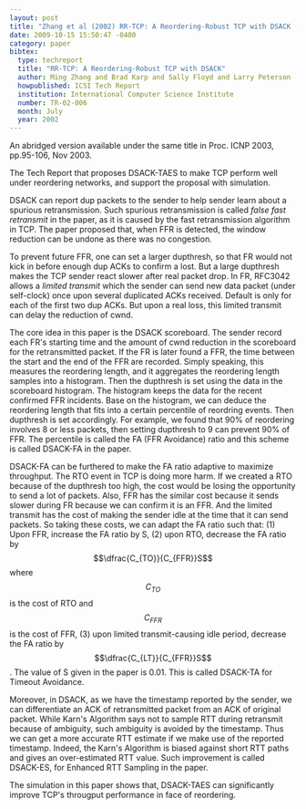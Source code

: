 ```yaml
---
layout: post
title: "Zhang et al (2002) RR-TCP: A Reordering-Robust TCP with DSACK (ICSI Tech Report)"
date: 2009-10-15 15:50:47 -0400
category: paper
bibtex:
  type: techreport
  title: "RR-TCP: A Reordering-Robust TCP with DSACK"
  author: Ming Zhang and Brad Karp and Sally Floyd and Larry Peterson  
  howpublished: ICSI Tech Report
  institution: International Computer Science Institute
  number: TR-02-006
  month: July
  year: 2002  
---
```

An abridged version available under the same title in Proc. ICNP 2003, pp.95-106, Nov 2003.

The Tech Report that proposes DSACK-TAES to make TCP perform well under reordering networks, and support the proposal with simulation.

DSACK can report dup packets to the sender to help sender learn about a
spurious retransmission. Such spurious retransmission is called *false fast
retransmit* in the paper, as it is caused by the fast retransmission algorithm
in TCP. The paper proposed that, when FFR is detected, the window reduction can
be undone as there was no congestion.

To prevent future FFR, one can set a larger dupthresh, so that FR would not
kick in before enough dup ACKs to confirm a lost. But a large dupthresh makes
the TCP sender react slower after real packet drop. In FR, RFC3042 allows a
*limited transmit* which the sender can send new data packet (under self-clock)
once upon several duplicated ACKs received. Default is only for each of the
first two dup ACKs. But upon a real loss, this limited transmit can delay the
reduction of cwnd.

The core idea in this paper is the DSACK scoreboard. The sender record each
FR's starting time and the amount of cwnd reduction in the scoreboard for the
retransmitted packet. If the FR is later found a FFR, the time between the
start and the end of the FFR are recorded. Simply speaking, this measures the
reordering length, and it aggregates the reordering length samples into a
histogram. Then the dupthresh is set using the data in the scoreboard
histogram. The histogram keeps the data for the recent confirmed FFR incidents.
Base on the histogram, we can deduce the reordering length that fits into a
certain percentile of reordring events. Then dupthresh is set accordingly. For
example, we found that 90% of reordering involves 8 or less packets, then
setting dupthresh to 9 can prevent 90% of FFR. The percentile is called the FA
(FFR Avoidance) ratio and this scheme is called DSACK-FA in the paper.

DSACK-FA can be furthered to make the FA ratio adaptive to maximize throughput.
The RTO event in TCP is doing more harm. If we created a RTO because of the
dupthresh too high, the cost would be losing the opportunity to send a lot of
packets. Also, FFR has the similar cost because it sends slower during FR
because we can confirm it is an FFR. And the limited transmit has the cost of
making the sender idle at the time that it can send packets. So taking these
costs, we can adapt the FA ratio such that: (1) Upon FFR, increase the FA ratio
by S, (2) upon RTO, decrease the FA ratio by $$\dfrac{C_{TO}}{C_{FFR}}S$$
where $$C_{TO}$$ is the cost of RTO and $$C_{FFR}$$ is the cost of FFR, (3) upon limited
transmit-causing idle period, decrease the FA ratio by
$$\dfrac{C_{LT}}{C_{FFR}}S$$. The value of S given in the paper is 0.01.
This is called DSACK-TA for Timeout Avoidance.

Moreover, in DSACK, as we have the timestamp reported by the sender, we can
differentiate an ACK of retransmitted packet from an ACK of original packet.
While Karn's Algorithm says not to sample RTT during retransmit because of
ambiguity, such ambiguity is avoided by the timestamp. Thus we can get a more
accurate RTT estimate if we make use of the reported timestamp. Indeed, the
Karn's Algorithm is biased against short RTT paths and gives an over-estimated
RTT value. Such improvement is called DSACK-ES, for Enhanced RTT Sampling in
the paper.

The simulation in this paper shows that, DSACK-TAES can significantly improve
TCP's througput performance in face of reordering.
